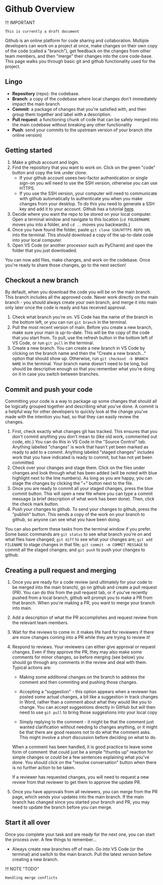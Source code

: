 # Github Overview

!!! IMPORTANT

    This is currently a draft document

Github is an online platform for code sharing and collaboration. Multiple developers can
work on a project at once, make changes on their own copy of the code (called a
"branch"), get feedback on the changes from other team members, and then "merge" their
changes into the core code-base. This page walks you through basic git and github
functionality used for the project.

## Lingo

* **Repository** (repo): the codebase.
* **Branch**: a copy of the codebase where local changes don't immediately impact the
  main branch
* **Commit**: a package of changes that you're satisfied with, and then group them
  together and label with a description.
* **Pull request**: a functioning chunk of code that can be safely merged into the main
  codebase without breaking any other functionality
* **Push**: send your commits to the upstream version of your branch (the online
  version)

## Getting started

1. Make a github account and login.
2. Find the repository that you want to work on. Click on the green "code" button and
   copy the link under clone.
    * If your github account usees two-factor authentication or single sign-on you will
      need to use the SSH version, otherwise you can use HTTPS.
    * If you use the SSH version, your computer will need to communicate with github
      automatically to authenticate you when you make changes from your desktop. To do
      this you need to generate a SSH key and add it to your account. Github has a
      tutorial
      [here](https://docs.github.com/en/authentication/connecting-to-github-with-ssh/adding-a-new-ssh-key-to-your-github-account).
3. Decide where you want the repo to be stored on your local computer. Open a terminal
   window and navigate to this location (`cd FOLDERNAME` moves you into a folder, and
   `cd ..` moves you backwards.)
4. Once you have found the folder, paste `git clone SSH/HTTPS REPO URL` into the
   terminal. This should download a copy of the up-to-date code into your local
   computer.
5. Open VS Code (or another processor such as PyCharm) and open the folder that you just
   downloaded.

You can now add files, make changes, and work on the codebase. Once you're ready to
share those changes, go to the next section!

## Checkout a new branch

By default, when you download the code you will be on the main branch. This branch
includes all the approved code. Never work directly on the main branch - you should
always create your own branch, and merge it into main only later once the code is ready
and has received approval.

1. Check what branch you're on. VS Code has the name of the branch in the bottom left,
   or you can run `git branch` in the terminal.
2. Pull the most recent version of main. Before you create a new branch, make sure your
   main is up-to-date. This will be the copy of the code that you start from. To pull,
   use the refresh button in the bottom left of VS Code, or run `git pull` in the
   terminal.
3. Create a new branch. You can create a new branch in VS Code by clicking on the branch
   name and then the "Create a new branch..." option that should show up. Otherwise, run
   `git checkout -b BRANCH NAME` in the terminal. Your branch name doesn't need to be
   long, but should be descriptive enough so that you remember what you're doing on it
   in case you switch between branches.

## Commit and push your code

Committing your code is a way to package up some changes that should all be logically
grouped together and describing what you've done. A commit is a helpful way for other
developers to quickly look at the change you've made with the intention you had, so that
they can easily review the changes.

1. First, check exactly what changes git has tracked. This ensures that you don't commit
   anything you don't mean to (like old work, commented out code, etc.) You can do this
   in VS Code in the "Source Control" tab. Anything labelled "changes" is work that
   hasn't yet been marked as ready to add to a commit. Anything labeled "staged changes"
   includes work that you have indicated is ready to commit, but has not yet been
   committed.
2. Check over your changes and stage them. Click on the files under changes and look
   through what has been added (will be noted with blue highlight next to the line
   numbers). As long as you are happy, you can stage the changes by clicking the "+"
   button next to the file.
3. Once you are ready to commit all your staged changes, press the blue commit button.
   This will open a new file where you can type a commit message (a brief description of
   what work has been done). Then, click the check mark button.
4. Push your changes to github. To send your changes to github, press the "publish"
   button. This sends a copy of the work on your branch to github, so anyone can see
   what you have been doing.

You can also perform these tasks from the terminal window if you prefer. Some basic
commands are `git status` to see what branch you're on and what files have changed; `git
diff` to see what your changes are; `git add FILENAME` to stage changes in that file;
`git commit -m COMMIT MESSAGE` to commit all the staged changes; and `git push` to push
your changes to github.

## Creating a pull request and merging

1. Once you are ready for a code review (and ultimately for your code to be merged into
   the main branch), go on github and create a pull request (PR). You can do this from
   the pull request tab, or if you've recently pushed from a local branch, github will
   prompt you to make a PR from that branch. When you're making a PR, you want to merge
   your branch into main.

2. Add a description of what the PR accomplishes and request review from the relevant
   team members.

3. Wait for the reviews to come in: it makes life hard for reviewers if there are more
   changes coming into a PR while they are trying to review it!

4. Respond to reviews. Your reviewers can either give approval or request changes. Even
   if they approve the PR, they may also make some comments for minor changes, so before
   merging (see below) you should go through any comments in the review and deal with
   them. Typical actions are:

   * Making some additional changes on the branch to address the comment and then
     commiting and pushing those changes.

   * Accepting a "suggestion"  -  this option appears when a reviewer has posted some
     actual changes, a bit like a suggestion in track changes in Word, rather than a
     comment about what they would like you to change. You can accept suggestions
     directly in GitHub but will then need to use `git pull` to bring those suggestions
     into your local copy

   * Simply replying to the comment - it might be that the comment just wanted
     clarification without needing to changes anything, or it might be that there are
     good reasons not to do what the comment asks. This might involve a short discussion
     before deciding on what to do.

   When a comment has been handled, it is good practice to leave some form of comment:
   that could just be a simple "thumbs up" reaction for simple changes or could be a few
   sentences explaining what you've done. You should click on the "resolve conversation"
   button when there is no further action to be taken.

   If a reviewer has requested changes, you will need to request a new review from that
   reviewer to get them to approve the update PR.

5. Once you have approvals from all reviewers, you can merge from the PR page, which
   sends your updates into the main branch. If the main branch has changed since you
   started your branch and PR, you may need to update the branch before you can merge.

## Start it all over

Once you complete your task and are ready for the next one, you can start the process
over. A few things to remember...

* Always create new branches off of main. Go into VS Code (or the terminal) and switch
  to the main branch. Pull the latest version before creating a new branch.

!!! NOTE "TODO"

    Handling merge conflicts
